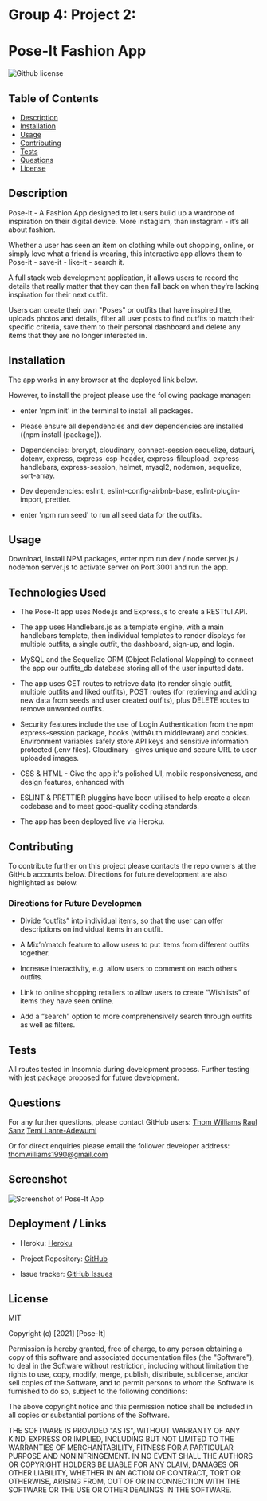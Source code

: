 # Group 4: Project 2:

# Pose-It Fashion App

![Github license](https://img.shields.io/badge/license-MIT-blue.svg)

## Table of Contents

- [Description](#description)
- [Installation](#installation)
- [Usage](#usage)
- [Contributing](#contributing)
- [Tests](#tests)
- [Questions](#questions)
- [License](#license)

## Description

Pose-It - A Fashion App designed to let users build up a wardrobe of inspiration on their digital device. More instaglam, than instagram - it’s all about fashion.

Whether a user has seen an item on clothing while out shopping, online, or simply love what a friend is wearing, this interactive app allows them to Pose-it - save-it - like-it - search it.

A full stack web development application, it allows users to record the details that really matter that they can then fall back on when they’re lacking inspiration for their next outfit.

Users can create their own "Poses" or outfits that have inspired the, uploads photos and details, filter all user posts to find outfits to match their specific criteria, save them to their personal dashboard and delete any items that they are no longer interested in.

## Installation

The app works in any browser at the deployed link below.

However, to install the project please use the following package manager:

- enter 'npm init' in the terminal to install all packages.

- Please ensure all dependencies and dev dependencies are installed ((npm install {package}).

- Dependencies: brcrypt, cloudinary, connect-session sequelize, datauri, dotenv, express, express-csp-header, express-fileupload, express-handlebars, express-session, helmet, mysql2, nodemon, sequelize, sort-array.

- Dev dependencies: eslint, eslint-config-airbnb-base, eslint-plugin-import, prettier.

- enter 'npm run seed' to run all seed data for the outfits.

## Usage

Download, install NPM packages, enter npm run dev / node server.js / nodemon server.js to activate server on Port 3001 and run the app.

## Technologies Used

- The Pose-It app uses Node.js and Express.js to create a RESTful API.

- The app uses Handlebars.js as a template engine, with a main handlebars template, then individual templates to render displays for multiple outfits, a single outfit, the dashboard, sign-up, and login.

- MySQL and the Sequelize ORM (Object Relational Mapping) to connect the app our outfits_db database storing all of the user inputted data.

- The app uses GET routes to retrieve data (to render single outfit, multiple outfits and liked outfits), POST routes (for retrieving and adding new data from seeds and user created outfits), plus DELETE routes to remove unwanted outfits.

- Security features include the use of Login Authentication from the npm express-session package, hooks (withAuth middleware) and cookies. Environment variables safely store API keys and sensitive information protected (.env files). Cloudinary - gives unique and secure URL to user uploaded images.

- CSS & HTML - Give the app it's polished UI, mobile responsiveness, and design features, enhanced with

- ESLINT & PRETTIER pluggins have been utilised to help create a clean codebase and to meet good-quality coding standards.

- The app has been deployed live via Heroku.

## Contributing

To contribute further on this project please contacts the repo owners at the GitHub accounts below. Directions for future development are also highlighted as below.

### Directions for Future Developmen

- Divide “outfits” into individual items, so that the user can offer descriptions on individual items in an outfit.

- A Mix’n’match feature to allow users to put items from different outfits together.

- Increase interactivity, e.g. allow users to comment on each others outfits.

- Link to online shopping retailers to allow users to create “Wishlists” of items they have seen online.

- Add a “search” option to more comprehensively search through outfits as well as filters.

## Tests

All routes tested in Insomnia during development process. Further testing with jest package proposed for future development.

## Questions

For any further questions, please contact GitHub users:
[Thom Williams](https://www.github.com/ThomWilliams/)
[Raul Sanz](https://github.com/itsraulsanz)
[Temi Lanre-Adewumi](https://github.com/TemyTemy)

Or for direct enquiries please email the follower developer address:
thomwilliams1990@gmail.com

## Screenshot

![Screenshot of Pose-It App](/outfit-app/outfit-app/public/images/pose-it.png)

## Deployment / Links

- Heroku: [Heroku](https://pose-it-app.herokuapp.com/)

- Project Repository: [GitHub](https://github.com/itsraulsanz/outfit-app)

- Issue tracker: [GitHub Issues](https://github.com/itsraulsanz/outfit-app/issues)

## License

MIT

Copyright (c) [2021] [Pose-It]

Permission is hereby granted, free of charge, to any person obtaining a copy
of this software and associated documentation files (the "Software"), to deal
in the Software without restriction, including without limitation the rights
to use, copy, modify, merge, publish, distribute, sublicense, and/or sell
copies of the Software, and to permit persons to whom the Software is
furnished to do so, subject to the following conditions:

The above copyright notice and this permission notice shall be included in all
copies or substantial portions of the Software.

THE SOFTWARE IS PROVIDED "AS IS", WITHOUT WARRANTY OF ANY KIND, EXPRESS OR
IMPLIED, INCLUDING BUT NOT LIMITED TO THE WARRANTIES OF MERCHANTABILITY,
FITNESS FOR A PARTICULAR PURPOSE AND NONINFRINGEMENT. IN NO EVENT SHALL THE
AUTHORS OR COPYRIGHT HOLDERS BE LIABLE FOR ANY CLAIM, DAMAGES OR OTHER
LIABILITY, WHETHER IN AN ACTION OF CONTRACT, TORT OR OTHERWISE, ARISING FROM,
OUT OF OR IN CONNECTION WITH THE SOFTWARE OR THE USE OR OTHER DEALINGS IN THE
SOFTWARE.
